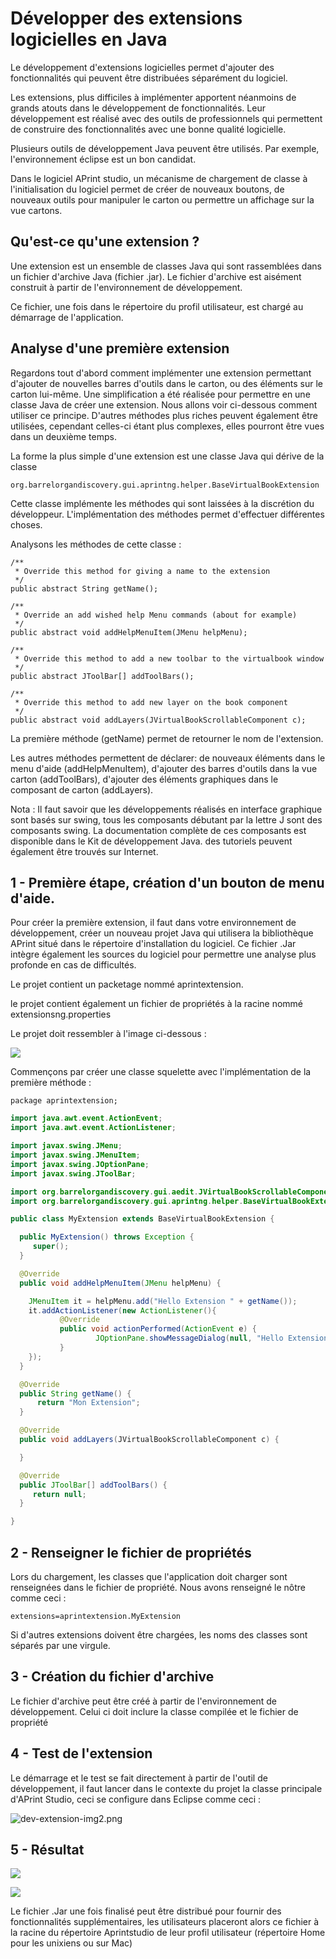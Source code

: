 
Développer des extensions logicielles en Java
=============================================



Le développement d'extensions logicielles permet d'ajouter des fonctionnalités qui peuvent être distribuées séparément du logiciel.

Les extensions, plus difficiles à implémenter apportent néanmoins de grands atouts dans le développement de fonctionnalités. Leur développement est réalisé avec des outils de professionnels qui permettent de construire des fonctionnalités avec une bonne qualité logicielle.

Plusieurs outils de développement Java peuvent être utilisés. Par exemple, l'environnement éclipse est un bon candidat.

Dans le logiciel APrint studio, un mécanisme de chargement de classe à l'initialisation du logiciel permet de créer de nouveaux boutons, de nouveaux outils pour manipuler le carton ou permettre un affichage sur la vue cartons.


Qu'est-ce qu'une extension ?
----------------------------

Une extension est un ensemble de classes Java qui sont rassemblées dans un fichier d'archive Java (fichier .jar). Le fichier d'archive est aisément construit à partir de l'environnement de développement.

Ce fichier, une fois dans le répertoire du profil utilisateur, est chargé au démarrage de l'application.


Analyse d'une première extension
--------------------------------

Regardons tout d'abord comment implémenter une extension permettant d'ajouter de nouvelles barres d'outils dans le carton, ou des éléments sur le carton lui-même. Une simplification a été réalisée pour permettre en une classe Java de créer une extension. Nous allons voir ci-dessous comment utiliser ce principe. D'autres méthodes plus riches peuvent également être utilisées, cependant celles-ci étant plus complexes, elles pourront être vues dans un deuxième temps.

La forme la plus simple d'une extension est une classe Java qui dérive de la classe

    org.barrelorgandiscovery.gui.aprintng.helper.BaseVirtualBookExtension

Cette classe implémente les méthodes qui sont laissées à la discrétion du développeur. L'implémentation des méthodes permet d'effectuer différentes choses.

Analysons les méthodes de cette classe :

    /**
     * Override this method for giving a name to the extension
     */
    public abstract String getName();
    
    /**
     * Override an add wished help Menu commands (about for example)
     */
    public abstract void addHelpMenuItem(JMenu helpMenu);
    
    /**
     * Override this method to add a new toolbar to the virtualbook window
     */
    public abstract JToolBar[] addToolBars();
    
    /**
     * Override this method to add new layer on the book component
     */
    public abstract void addLayers(JVirtualBookScrollableComponent c);

La première méthode (getName) permet de retourner le nom de l'extension.

Les autres méthodes permettent de déclarer: de nouveaux éléments dans le menu d'aide (addHelpMenuItem), d'ajouter des barres d'outils dans la vue carton (addToolBars), d'ajouter des éléments graphiques dans le composant de carton (addLayers).

Nota : Il faut savoir que les développements réalisés en interface graphique sont basés sur swing, tous les composants débutant par la lettre J sont des composants swing. La documentation complète de ces composants est disponible dans le Kit de développement Java. des tutoriels peuvent également être trouvés sur Internet.


1 - Première étape, création d'un bouton de menu d'aide.
--------------------------------------------------------

Pour créer la première extension, il faut dans votre environnement de développement, créer un nouveau projet Java qui utilisera la bibliothèque APrint situé dans le répertoire d'installation du logiciel. Ce fichier .Jar intègre également les sources du logiciel pour permettre une analyse plus profonde en cas de difficultés.

Le projet contient un packetage nommé aprintextension.

le projet contient également un fichier de propriétés à la racine nommé extensionsng.properties

Le projet doit ressembler à l'image ci-dessous :

![](dev-extension-img1.png)

Commençons par créer une classe squelette avec l'implémentation de la première méthode :

    package aprintextension;

```java
import java.awt.event.ActionEvent;
import java.awt.event.ActionListener;

import javax.swing.JMenu;
import javax.swing.JMenuItem;
import javax.swing.JOptionPane;
import javax.swing.JToolBar;

import org.barrelorgandiscovery.gui.aedit.JVirtualBookScrollableComponent;
import org.barrelorgandiscovery.gui.aprintng.helper.BaseVirtualBookExtension;

public class MyExtension extends BaseVirtualBookExtension {

  public MyExtension() throws Exception {
     super();
  }

  @Override
  public void addHelpMenuItem(JMenu helpMenu) {

    JMenuItem it = helpMenu.add("Hello Extension " + getName());
    it.addActionListener(new ActionListener(){
           @Override
           public void actionPerformed(ActionEvent e) {
                   JOptionPane.showMessageDialog(null, "Hello Extension");
           }
    });
  }

  @Override
  public String getName() {
      return "Mon Extension";
  }

  @Override
  public void addLayers(JVirtualBookScrollableComponent c) {

  }

  @Override
  public JToolBar[] addToolBars() {
     return null;
  }

}
```


2 - Renseigner le fichier de propriétés
---------------------------------------

Lors du chargement, les classes que l'application doit charger sont renseignées dans le fichier de propriété. Nous avons renseigné le nôtre comme ceci :

    extensions=aprintextension.MyExtension

Si d'autres extensions doivent être chargées, les noms des classes sont séparés par une virgule.


3 - Création du fichier d'archive
---------------------------------

Le fichier d'archive peut être créé à partir de l'environnement de développement. Celui ci doit inclure la classe compilée et le fichier de propriété


4 - Test de l'extension
-----------------------

Le démarrage et le test se fait directement à partir de l'outil de développement, il faut lancer dans le contexte du projet la classe principale d'APrint Studio, ceci se configure dans Eclipse comme ceci :

![dev-extension-img2.png](dev-extension-img2.png)


5 - Résultat
------------

![](dev-extension-img3.png)

![](dev-extension-img4.png)

Le fichier .Jar une fois finalisé peut être distribué pour fournir des fonctionnalités supplémentaires, les utilisateurs placeront alors ce fichier à la racine du répertoire Aprintstudio de leur profil utilisateur (répertoire Home pour les unixiens ou sur Mac)

